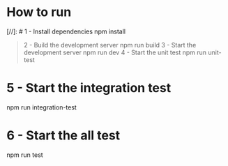 # How to run

[//]: # 1 - Install dependencies
npm install
> 2 - Build the development server
npm run build
> 3 - Start the development server
npm run dev
> 4 - Start the unit test
npm run unit-test
# 5 - Start the integration test
npm run integration-test
# 6 - Start the all test
npm run test
